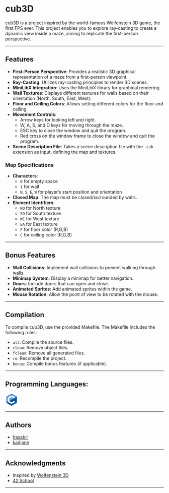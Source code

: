 # cub3D

cub3D is a project inspired by the world-famous Wolfenstein 3D game, the first FPS ever. This project enables you to explore ray-casting to create a dynamic view inside a maze, aiming to replicate the first-person perspective.

---

## Features
- **First-Person Perspective**: Provides a realistic 3D graphical representation of a maze from a first-person viewpoint.
- **Ray-Casting**: Utilizes ray-casting principles to render 3D scenes.
- **MiniLibX Integration**: Uses the MiniLibX library for graphical rendering.
- **Wall Textures**: Displays different textures for walls based on their orientation (North, South, East, West).
- **Floor and Ceiling Colors**: Allows setting different colors for the floor and ceiling.
- **Movement Controls**:
  - Arrow keys for looking left and right.
  - W, A, S, and D keys for moving through the maze.
  - ESC key to close the window and quit the program.
  - Red cross on the window frame to close the window and quit the program.
- **Scene Description File**: Takes a scene description file with the `.cub` extension as input, defining the map and textures.

### Map Specifications
- **Characters**:
  - `0` for empty space
  - `1` for wall
  - `N`, `S`, `E`, `W` for player’s start position and orientation
- **Closed Map**: The map must be closed/surrounded by walls.
- **Element Identifiers**:
  - `NO` for North texture
  - `SO` for South texture
  - `WE` for West texture
  - `EA` for East texture
  - `F` for floor color (R,G,B)
  - `C` for ceiling color (R,G,B)

---

## Bonus Features
- **Wall Collisions**: Implement wall collisions to prevent walking through walls.
- **Minimap System**: Display a minimap for better navigation.
- **Doors**: Include doors that can open and close.
- **Animated Sprites**: Add animated sprites within the game.
- **Mouse Rotation**: Allow the point of view to be rotated with the mouse.

---


## Compilation

To compile cub3D, use the provided Makefile. The Makefile includes the following rules:
- `all`: Compile the source files.
- `clean`: Remove object files.
- `fclean`: Remove all generated files.
- `re`: Recompile the project.
- `bonus`: Compile bonus features (if applicable).

---

## Programming Languages:
<p align="left">
  <img src="https://raw.githubusercontent.com/devicons/devicon/master/icons/c/c-original.svg" alt="C" width="40" height="40"/>
</p>

---

## Authors

- [hasabir](https://github.com/hasabir)
- [kadjane](https://github.com/Adjane-khaoula)

---

## Acknowledgments

- Inspired by [Wolfenstein 3D](http://users.atw.hu/wolf3d/)
- [42 School](https://42.fr/)

---
